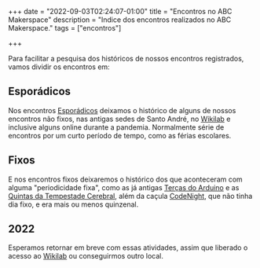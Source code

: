 +++ 
date = "2022-09-03T02:24:07-01:00" 
title = "Encontros no ABC Makerspace"
description = "Indice dos encontros realizados no ABC Makerspace." 
tags = ["encontros"]

+++



Para facilitar a pesquisa dos históricos de nossos encontros registrados, vamos dividir os encontros em:

## Esporádicos
Nos encontros [Esporádicos](https://abcmakerspace.com.br/esporadicos/) deixamos o histórico de alguns de nossos encontros não fixos, nas antigas sedes de Santo André, no [Wikilab](https://www.facebook.com/wikilab.abc/) e inclusive alguns online durante a pandemia. Normalmente série de encontros por um curto período de tempo, como as férias escolares.
## Fixos
E nos encontros fixos deixaremos o histórico dos que aconteceram com alguma "periodicidade fixa", como as já antigas [Terças do Arduino](https://abcmakerspace.com.br/terarduino/) e as [Quintas da Tempestade Cerebral](https://abcmakerspace.com.br/quitemp/), além da caçula [CodeNight](https://abcmakerspace.com.br/codenight/), que não tinha dia fixo, e era mais ou menos quinzenal.
## 2022
Esperamos retornar em breve com essas atividades, assim que liberado o acesso ao [Wikilab](https://www.facebook.com/wikilab.abc/) ou conseguirmos outro local.
